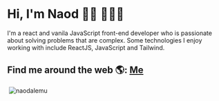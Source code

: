 # Hi, I'm Naod 👋🏾 👩🏾‍💻

I'm a react and vanila JavaScript front-end developer who is passionate about solving problems that are complex. Some technologies I enjoy working with include ReactJS, JavaScript and Tailwind.


## Find me around the web 🌎: <a href="https://naods-portfolio.vercel.app/" target="_blank">Me</a>

<p>&nbsp;<img align="center" src="https://github-readme-stats.vercel.app/api?username=naodalemu&show_icons=true&locale=en" alt="naodalemu" /></p>

